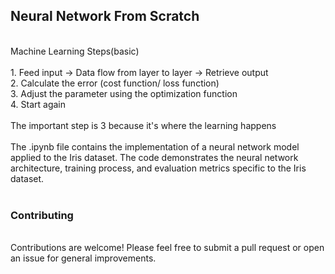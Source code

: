 <h2>Neural Network From Scratch</h2>
<br>
Machine Learning Steps(basic)
<br><br>
1. Feed input -> Data flow from layer to layer -> Retrieve output
<br>
2. Calculate the error (cost function/ loss function)
<br>
3. Adjust the parameter using the optimization function
<br>
4. Start again
<br><br>
The important step is 3 because it's where the learning happens
<br><br>
The .ipynb file contains the implementation of a neural network model applied to the Iris dataset. The code demonstrates the neural network architecture, training process, and evaluation metrics specific to the Iris dataset.
<br><br>
<h3>Contributing</h3>
<br>
Contributions are welcome! Please feel free to submit a pull request or open an issue for general improvements.
<br>